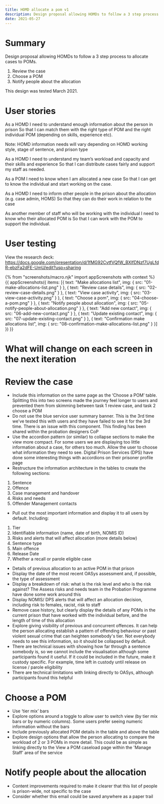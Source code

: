 ```yaml
---
title: HOMD allocate a pom v1
description: Design proposal allowing HOMDs to follow a 3 step process to allocate cases to POMs.
date: 2021-05-27
---
```


# Summary

Design proposal allowing HOMDs to follow a 3 step process to allocate cases to POMs.
1. Review the case
2. Choose a POM
3. Notify people about the allocation

This design was tested March 2021.

# User stories

As a HOMD
I need to understand enough information about the person in prison
So that I can match them with the right type of POM and the right individual POM (depending on skills, experience etc).

Note: HOMD information needs will vary depending on HOMD working style, stage of sentence, and prison type

As a HOMD
I need to understand my team’s workload and capacity and their skills and experience
So that I can distribute cases fairly and support my staff as needed.

As a POM
I need to know when I am allocated a new case
So that I can get to know the individual and start working on the case.

As a HOMD
I need to inform other people in the prison about the allocation (e.g. case admin, HOMS)
So that they can do their work in relation to the case

As another member of staff who will be working with the individual
I need to know who their allocated POM is
So that I can work with the POM to support the individual.

# User testing

View the research deck: https://docs.google.com/presentation/d/1fMG92CvtfVQfW_BXlfDNzf7UgLfdR-ebzFa2dFE-UmU/edit?usp=sharing


{% from "screenshots/macro.njk" import appScreenshots with context %}
{{ appScreenshots({
  items: [{
      text: "Make allocations list",
      img: { src: "01-make-allocations-list.png" }
    }, {
      text: "Review case details",
      img: { src: "02-review-case-details.png" }
    }, {
      text: "View case activity",
      img: { src: "03-view-case-activity.png" }
    }, {
      text: "Choose a pom",
      img: { src: "04-choose-a-pom.png" }
    }, {
      text: "Notify people about allocation",
      img: { src: "05-notify-people-about-allocation.png" }
    }, {
      text: "Add new contact",
      img: { src: "06-add-new-contact.png" }
    }, {
      text: "Update existing contact",
      img: { src: "07-update-existing-contact.png" }
    }, {
      text: "Confirmation make allocations list",
      img: { src: "08-confirmation-make-allocations-list.png" }
    }]
}) }}

# What will change on each screen in the next iteration

# Review the case

* Include this information on the same page as the ‘Choose a POM’ table. Splitting this into two screens made the journey feel longer to users and prevented them from skimming between task 1 review case, and task 2 choose a POM
* Do not use the blue service user summary banner. This is the 3rd time we’ve tested this with users and they have failed to see it for the 3rd time. There is an issue with this component. This finding has been shared within the probation designers CoP
* Use the accordion pattern (or similar) to collapse sections to make the view more compact. For some users we are displaying too little information about a case, for others too much. Allow the user to choose what information they need to see. Digital Prison Services (DPS) have done some interesting things with accordions on their prisoner profile page
* Restructure the information architecture in the tables to create the following sections:
1. Sentence
2. Offence
3. Case management and handover
4. Risks and needs
5. Offender Management contacts
* Pull out the most important information and display it to all users by default. Including:
1. Tier
2. Identifiable information (name, date of birth, NOMIS ID)
3. Risks and alerts that will affect allocation (more details below)
4. Sentence type
5. Main offence
6. Release Date
7. Whether a recall or parole eligible case
* Details of previous allocation to an active POM in that prison
* Display the date of the most recent OASys assessment and, if possible, the type of assessment
* Display a breakdown of risk: what is the risk level and who is the risk against? The Assess risks and needs team in the Probation Programme have done some work around this
* Display NOMIS/ DPS alerts that will affect an allocation decision, including risk to females, racist, risk to staff
* Remove case history, but clearly display the details of any POMs in the current prison that have worked with the individual before, and the length of time of this allocation
* Explore giving visibility of previous and concurrent offences. It can help the person allocating establish a pattern of offending behaviour or past violent sexual crime that can heighten somebody's tier. Not everybody needs to see this information, so it should be collapsed by default.
* There are technical issues with showing how far through a sentence somebody is, so we cannot include the visualisation although some participants found it useful. If it could be included in the future, make it custody specific. For example, time left in custody until release on license / parole eligibility
* There are technical limitations with linking directly to OASys, although participants found this helpful

# Choose a POM

* Use ‘tier mix’ bars
* Explore options around a toggle to allow user to switch view (by tier mix bars or by numeric columns). Some users prefer seeing numeric information without the bars
* Include previously allocated POM details in the table and above the table
* Explore design options that allow the person allocating to compare the workload of 2 or 3 POMs in more detail. This could be as simple as linking directly to the View a POM caseload page within the 'Manage Staff' area of the service

# Notify people about the allocation

* Content improvements required to make it clearer that this list of people is prison-wide, not specific to the case
* Consider whether this email could be saved anywhere as a paper trail
